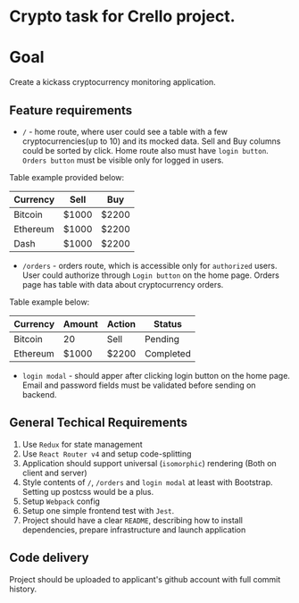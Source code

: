 # Crypto task for Crello project.

# Goal

Create a kickass cryptocurrency monitoring application.

## Feature requirements

- `/` - home route, where user could see a table with a few cryptocurrencies(up to 10) and its mocked data. Sell and Buy columns could be sorted by click. Home route also must have `login button`. `Orders button` must be visible only for logged in users.

Table example provided below:

| Currency | Sell  |  Buy  |
| -------- | ----- | ----- |
|  Bitcoin | $1000 | $2200 |
| Ethereum | $1000 | $2200 |
|   Dash   | $1000 | $2200 |

- `/orders` - orders route, which is accessible only for `authorized` users. User could authorize through `Login button` on the home page.
Orders page has table with data about cryptocurrency orders.

Table example below:

| Currency | Amount  |  Action  |   Status  |
| -------- | ------- | -------- | --------- |
| Bitcoin  |    20   |   Sell   |  Pending  |
| Ethereum |  $1000  |  $2200   | Completed |

- `login modal` - should apper after clicking login button on the home page. Email and password fields must be validated before sending on backend.

## General Techical Requirements

1. Use `Redux` for state management
2. Use `React Router v4` and setup code-splitting
3. Application should support universal (`isomorphic`) rendering (Both on client and server)
4. Style contents of `/`, `/orders` and `login modal` at least with Bootstrap. Setting up postcss would be a plus.
5. Setup `Webpack` config
6. Setup one simple frontend test with `Jest`.
7. Project should have a clear `README`, describing how to install dependencies, prepare infrastructure and launch application

## Code delivery

Project should be uploaded to applicant's github account with full commit history.
